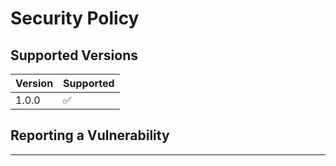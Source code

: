 # Security Policy

## Supported Versions 

| Version | Supported          |
| ------- | ------------------ |
| 1.0.0   | :white_check_mark: |

## Reporting a Vulnerability

---

